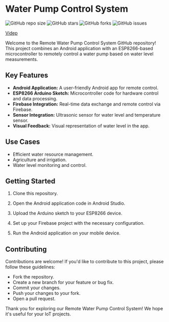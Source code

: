 # Water Pump Control System

![GitHub repo size](https://img.shields.io/github/repo-size/Quan20021511/Water-Pump-Control-System)
![GitHub stars](https://img.shields.io/github/stars/Quan20021511/Water-Pump-Control-System)
![GitHub forks](https://img.shields.io/github/forks/Quan20021511/Water-Pump-Control-System)
![GitHub issues](https://img.shields.io/github/issues-raw/Quan20021511/Water-Pump-Control-System)

[Videp](https://github.com/Quan20021511/Sel-Navigating-Robot/assets/129273695/6cbadf00-3e89-4516-a5eb-1ae523ba4ff4)

Welcome to the Remote Water Pump Control System GitHub repository! This project combines an Android application with an ESP8266-based microcontroller to remotely control a water pump based on water level measurements.

## Key Features

- **Android Application:** A user-friendly Android app for remote control.
- **ESP8266 Arduino Sketch:** Microcontroller code for hardware control and data processing.
- **Firebase Integration:** Real-time data exchange and remote control via Firebase.
- **Sensor Integration:** Ultrasonic sensor for water level and temperature sensor.
- **Visual Feedback:** Visual representation of water level in the app.

## Use Cases

- Efficient water resource management.
- Agriculture and irrigation.
- Water level monitoring and control.

## Getting Started

1. Clone this repository.

2. Open the Android application code in Android Studio.

3. Upload the Arduino sketch to your ESP8266 device.

4. Set up your Firebase project with the necessary configuration.

5. Run the Android application on your mobile device.

## Contributing

Contributions are welcome! If you'd like to contribute to this project, please follow these guidelines:

- Fork the repository.
- Create a new branch for your feature or bug fix.
- Commit your changes.
- Push your changes to your fork.
- Open a pull request.

Thank you for exploring our Remote Water Pump Control System! We hope it's useful for your IoT projects.




